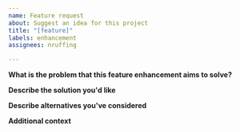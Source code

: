 ```yaml
---
name: Feature request
about: Suggest an idea for this project
title: "[feature]"
labels: enhancement
assignees: nruffing

---
```


**What is the problem that this feature enhancement aims to solve?**

**Describe the solution you'd like**

**Describe alternatives you've considered**

**Additional context**
